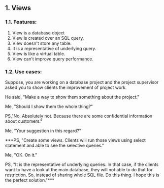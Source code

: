 ## 1. Views


### 1.1. Features:

1. View is a database object
2. View is created over an SQL query.
3. View doesn't store any table.
4. It is a representative of underlying query.
5. View is like a virtual table.
6. View can't improve query performance.


### 1.2. Use cases:

Suppose, you are working on a database project and the project supervisor asked you to show clients the improvement of project work. 

He said, "Make a way to show them something about the project."


Me, "Should I show them the whole thing?"


PS,"No. Absolutely not. Because there are some confidential information about customers."



Me, "Your suggestion in this regard?"



***PS, "Create some views. Clients will run those views using select statement and able to see the selective queries."




Me, "OK. On it."





PS, "It is the representative of underlying queries. In that case, if the clients want to have a look at the main database, they will not able to do that for restriction. So, instead of sharing whole SQL file. Do this thing. I hope this is the perfect solution."***


